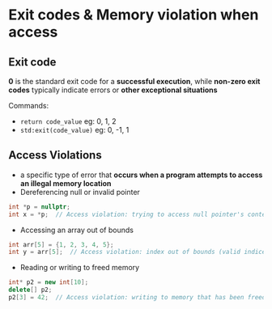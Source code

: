 # Exit codes & Memory violation when access

## Exit code

**0** is the standard exit code for a **successful execution**, while **non-zero exit codes** typically indicate errors or **other exceptional situations**

Commands:

* `return code_value` eg: 0, 1, 2
* `std:exit(code_value)` eg: 0, -1, 1

## Access Violations

* a specific type of error that **occurs when a program attempts to access an illegal memory location**
* Dereferencing null or invalid pointer

```cpp
int *p = nullptr;
int x = *p;  // Access violation: trying to access null pointer's content
```

* Accessing an array out of bounds

```cpp
int arr[5] = {1, 2, 3, 4, 5};
int y = arr[5];  // Access violation: index out of bounds (valid indices are 0-4)
```

* Reading or writing to freed memory

```cpp
int* p2 = new int[10];
delete[] p2;
p2[3] = 42;  // Access violation: writing to memory that has been freed
```
